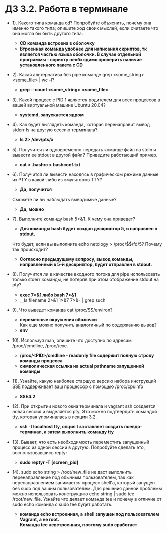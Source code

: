 # ДЗ 3.2. Работа в терминале
- 1). Какого типа команда cd? Попробуйте объяснить, почему она именно такого типа;
опишите ход своих мыслей, если считаете что она могла бы быть другого типа.

    - __CD команда встроена в оболочку__  
    - __Втроенная команда удобнее для написания скриптов, тк является частью языка оболочки. 
В случае отдельной программы - скрипту необходимо проверить наличие установленного пакета с CD__

- 2). Какая альтернатива без pipe команде grep <some_string> <some_file> | wc -l? 
    - __grep --count <some_string> <some_file>__  
   
- 3). Какой процесс с PID 1 является родителем для всех процессов в вашей виртуальной машине Ubuntu 20.04?

    - __systemd, запускается ядром__
  
- 4). Как будет выглядеть команда, которая перенаправит вывод stderr ls на другую сессию терминала?

    - __ls 2> /dev/pts/x__

- 5). Получится ли одновременно передать команде файл на stdin и вывести ее stdout в другой файл? 
	Приведите работающий пример.
    - __cat < .bashrc > bashconf.txt__  

- 6). Получится ли вывести находясь в графическом режиме данные из PTY в какой-либо из эмуляторов TTY?   
    - __Да, получится__

	Сможете ли вы наблюдать выводимые данные?
	- __Да, можно__ 

- 7). Выполните команду bash 5>&1. К чему она приведет? 

 	- __Для команды bash будет создан дескриптор 5, и направлен в stdout.__  

	Что будет, если вы выполните echo netology > /proc/$$/fd/5? Почему так происходит?
	- __Согласно предыдущему вопросу, вывод команды, направленный в 5-й дескриптор, будет отправлен в stdout.__  

        
- 8). Получится ли в качестве входного потока для pipe использовать только stderr команды, 
	не потеряв при этом отображение stdout на pty? 
    - __exec 7>&1 либо bash 7>&1__
    - __ls filename 2>&1 1>&7 7>&- | grep such 

- 9). Что выведет команда cat /proc/$$/environ? 
    - __переменные окружения оболочки__  
Как еще можно получить аналогичный по содержанию вывод?
    - __env__  

- 10). Используя man, опишите что доступно по адресам /proc/<PID>/cmdline, /proc/<PID>/exe.
	- __/proc/\<PID>/cmdline - readonly file содержит полную строку команды процесса__
	- __символическая ссылка на actual pathname запущенной команды__  

- 11). Узнайте, какую наиболее старшую версию набора инструкций SSE 
	поддерживает ваш процессор с помощью /proc/cpuinfo
	- __SSE4.2__  

- 12). При открытии нового окна терминала и vagrant ssh создается новая сессия и выделяется pty. 
	Это можно подтвердить командой tty, которая упоминалась в лекции 3.2. 
	- __ssh -t localhost tty, опция t заставляет создать псевдо-терминал, а затем выполнить команду tty__

- 13). Бывает, что есть необходимость переместить запущенный процесс из одной сессии в другую. 
	Попробуйте сделать это, воспользовавшись reptyr

	- __sudo reptyr -T [screen_pid]__  

- 14). sudo echo string > /root/new_file не даст выполнить перенаправление под обычным пользователем, 
так как перенаправлением занимается процесс shell'а, который запущен без sudo под вашим пользователем. 
Для решения данной проблемы можно использовать конструкцию echo string | sudo tee /root/new_file. 
Узнайте что делает команда tee и почему в отличие от sudo echo команда с sudo tee будет работать.
	- __команда echo встроенная, а shell запущен под пользователем Vagrant, а не root.__  
	__Команда tee невстроенная, поэтому sudo сработает__ 
   